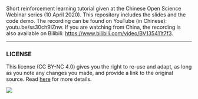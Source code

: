 Short reinforcement learning tutorial given at the Chinese Open Science Webinar series (10 April 2020).
This repository includes the slides and the code demo. 
The recording can be found on YouTube (in Chinese): youtu.be/ss30ch9IZnw. If you are watching from China, the recording is also available on Bilibili: https://www.bilibili.com/video/BV135411t7f3. 

___

### LICENSE

This license (CC BY-NC 4.0) gives you the right to re-use and adapt, as long as you note any changes you made, and provide a link to the original source. Read [here](https://creativecommons.org/licenses/by-nc/4.0/) for more details. 

![](https://upload.wikimedia.org/wikipedia/commons/9/99/Cc-by-nc_icon.svg)

